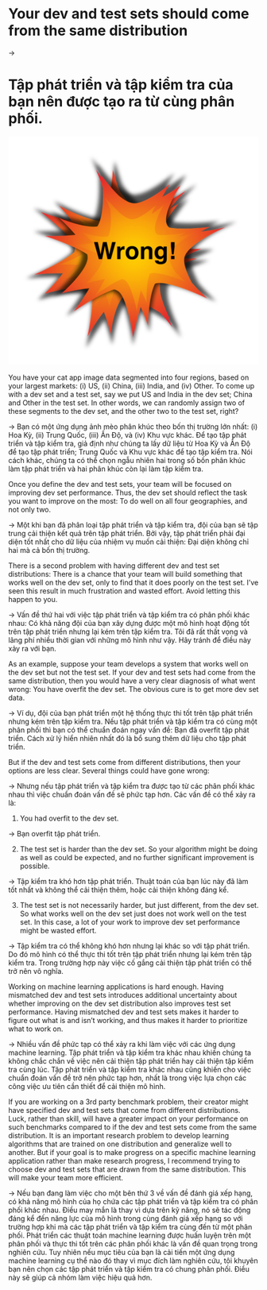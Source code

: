 # Your dev and test sets should come from the same distribution

->
# Tập phát triển và tập kiểm tra của bạn nên được tạo ra từ cùng phân phối.
![img](../imgs/C06_01.png)

You have your cat app image data segmented into four regions, based on your largest markets: (i) US, (ii) China, (iii) India, and (iv) Other. To come up with a dev set and a test set, say we put US and India in the dev set; China and Other in the test set. In other words, we can randomly assign two of these segments to the dev set, and the other two to the test set, right?

->
Bạn có một ứng dụng ảnh mèo phân khúc theo bốn thị trường lớn nhất: (i) Hoa Kỳ, (ii) Trung Quốc, (iii) Ấn Độ, và (iv) Khu vực khác. Để tạo tập phát triển và tập kiểm tra, giả định như chúng ta lấy dữ liệu từ Hoa Kỳ và Ấn Độ để tạo tập phát triển; Trung Quốc và Khu vực khác để tạo tập kiểm tra. Nói cách khác, chúng ta có thể chọn ngẫu nhiên hai trong số bốn phân khúc làm tập phát triển và hai phân khúc còn lại làm tập kiểm tra.

Once you define the dev and test sets, your team will be focused on improving dev set performance. Thus, the dev set should reflect the task you want to improve on the most: To do well on all four geographies, and not only two.

->
Một khi bạn đã phân loại tập phát triển và tập kiểm tra, đội của bạn sẽ tập trung cải thiện kết quả trên tập phát triển. Bởi vậy, tập phát triển phải đại diện tốt nhất cho dữ liệu của nhiệm vụ muốn cải thiện: Đại diện không chỉ hai mà cả bốn thị trường.

There is a second problem with having different dev and test set distributions: There is a chance that your team will build something that works well on the dev set, only to find that it does poorly on the test set. I’ve seen this result in much frustration and wasted effort. Avoid letting this happen to you.

->
Vấn đề thứ hai với việc tập phát triển và tập kiểm tra có phân phối khác nhau: Có khả năng đội của bạn xây dựng được một mô hình hoạt động tốt trên tập phát triển nhưng lại kém trên tập kiểm tra. Tôi đã rất thất vọng và lãng phí nhiều thời gian với những mô hình như vậy. Hãy tránh để điều này xảy ra với bạn.  

As an example, suppose your team develops a system that works well on the dev set but not the test set. If your dev and test sets had come from the same distribution, then you would have a very clear diagnosis of what went wrong: You have overfit the dev set. The obvious cure is to get more dev set data.

->
Ví dụ, đội của bạn phát triển một hệ thống thực thi tốt trên tập phát triển nhưng kém trên tập kiểm tra. Nếu tập phát triển và tập kiểm tra có cùng một phân phối thì bạn có thể chuẩn đoán ngay vấn đề: Bạn đã overfit tập phát triển. Cách xử lý hiển nhiên nhất đó là bổ sung thêm dữ liệu cho tập phát triển.

But if the dev and test sets come from different distributions, then your options are less clear. Several things could have gone wrong:

->
Nhưng nếu tập phát triển và tập kiểm tra được tạo từ các phân phối khác nhau thì việc chuẩn đoán vấn đề sẽ phức tạp hơn. Các vấn đề có thể xảy ra là:   

1. You had overfit to the dev set.

->
Bạn overfit tập phát triển.

2. The test set is harder than the dev set. So your algorithm might be doing as well as could be expected, and no further significant improvement is possible.

->
Tập kiểm tra khó hơn tập phát triển. Thuật toán của bạn lúc này đã làm tốt nhất và không thể cải thiện thêm, hoặc cải thiện không đáng kể.  

3. The test set is not necessarily harder, but just different, from the dev set. So what works well on the dev set just does not work well on the test set. In this case, a lot of your work to improve dev set performance might be wasted effort.

->
Tập kiểm tra có thể không khó hơn nhưng lại khác so với tập phát triển. Do đó mô hình có thể thực thi tốt trên tập phát triển nhưng lại kém trên tập kiểm tra. Trong trường hợp này việc cố gắng cải thiện tập phát triển có thể trở nên vô nghĩa.

Working on machine learning applications is hard enough. Having mismatched dev and test sets introduces additional uncertainty about whether improving on the dev set distribution also improves test set performance. Having mismatched dev and test sets makes it harder to figure out what is and isn’t working, and thus makes it harder to prioritize what to work on.

->
Nhiều vấn đề phức tạp có thể xảy ra khi làm việc với các ứng dụng machine learning. Tập phát triển và tập kiểm tra khác nhau khiến chúng ta không chắc chắn về việc nên cải thiện tập phát triển hay cải thiện tập kiểm tra cùng lúc. Tập phát triển và tập kiểm tra khác nhau cũng khiến cho việc chuẩn đoán vấn đề trở nên phức tạp hơn, nhất là trong việc lựa chọn các công việc ưu tiên cần thiết để cải thiện mô hình.

If you are working on a 3rd party benchmark problem, their creator might have specified dev and test sets that come from different distributions. Luck, rather than skill, will have a greater impact on your performance on such benchmarks compared to if the dev and test sets come from the same distribution. It is an important research problem to develop learning algorithms that are trained on one distribution and generalize well to another. But if your goal is to make progress on a specific machine learning application rather than make research progress, I recommend trying to choose dev and test sets that are drawn from the same distribution. This will make your team more efficient.

-> Nếu bạn đang làm việc cho một bên thứ 3 về vấn đề đánh giá xếp hạng, có khả năng mô hình của họ chứa các tập phát triển và tập kiểm tra có phân phối khác nhau. Điều may mắn là thay vì dựa trên kỹ năng, nó sẽ tác động đáng kể đến năng lực của mô hình trong cùng đánh giá xếp hạng so với trường hợp khi mà các tập phát triển và tập kiểm tra cùng đến từ một phân phối. Phát triển các thuật toán machine learning được huấn luyện trên một phân phối và thực thi tốt trên các phân phối khác là vấn đề quan trọng trong nghiên cứu. Tuy nhiên nếu mục tiêu của bạn là cải tiến một ứng dụng machine learning cụ thể nào đó thay vì mục đích làm nghiên cứu, tôi khuyên bạn nên chọn các tập phát triển và tập kiểm tra có chung phân phối. Điều này sẽ giúp cả nhóm làm việc hiệu quả hơn.
